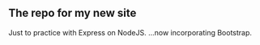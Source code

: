 ## The repo for my new site
Just to practice with Express on NodeJS.
...now incorporating Bootstrap.
